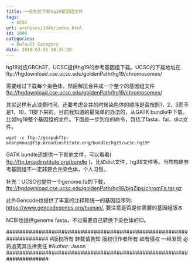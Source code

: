 ```yaml
---
title: 一步到位下载hg19基因组文件
tags:
  - UCSC
url: archives/1046/index.html
id: 1046
categories:
  - Default Category
date: 2019-03-25 18:35:20
---
```


hg19对应GRCh37，UCSC提供hg19的参考基因组下载。UCSC的下载地址在ftp://hgdownload.cse.ucsc.edu/goldenPath/hg19/chromosomes/

需要经过下载每个染色体，然后解压合并成一个整个的基因组文件
ftp://hgdownload.cse.ucsc.edu/goldenPath/hg19/chromosomes/

其实这样有点浪费时间，还要考虑合并的时候染色体的顺序是否按照1，2，3而不是1，10，11排下来的。目前我知道的最简单的办法的，从GATK bundle中下载。比如hg19整个基因组的文件。下面是一步到位的命令，包括了fasta，fai，dict文件。

```
wget -c ftp://gsapubftp-anonymous@ftp.broadinstitute.org/bundle/hg19/ucsc.hg19*
```



GATK bundle还提供一下其他文件，可以看看( ftp://ftp.broadinstitute.org/bundle )，比如dict文件，hg38文件等。当然构建参考基因组不一定非要合并染色体，个人习惯。

补充：UCSC也提供一个genome.fa的下载，ftp://hgdownload.cse.ucsc.edu/goldenPath/hg19/bigZips/chromFa.tar.gz

此外Gencode也提供了丰富的注释和统一的基因组序列: https://www.gencodegenes.org/human/,  要注意是否是你需要的基因组版本

NCBI也提供genome fasta，不过需要自己转换下染色体的ID。



\#####################################################################
\#版权所有 转载请告知 版权归作者所有 如有侵权 一经发现 必将追究其法律责任
\#Author: Jason
\#####################################################################